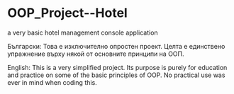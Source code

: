 # OOP_Project--Hotel
a very basic hotel management console application

Български:
Това е изключително опростен проект. Целта е единствено упражнение върху някой от основните принципи на ООП.

English:
This is a very simplified project. Its purpose is purely for education and practice on some of the basic principles of OOP. No practical use was ever in mind when coding this.
